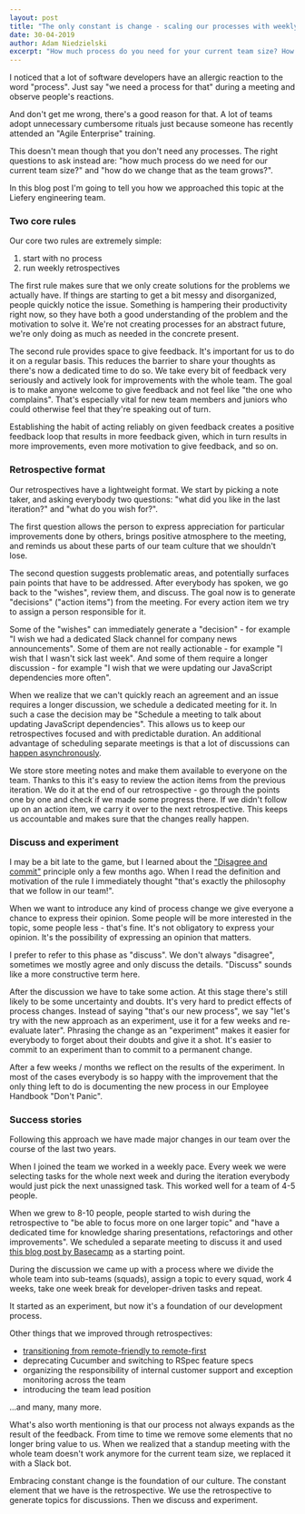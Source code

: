 ```yaml
---
layout: post
title: "The only constant is change - scaling our processes with weekly retrospectives"
date: 30-04-2019
author: Adam Niedzielski
excerpt: "How much process do you need for your current team size? How do you change that as the team grows? That's how we approached these questions."
---
```


I noticed that a lot of software developers have an allergic reaction to the
word "process". Just say "we need a process for that" during a meeting and
observe people's reactions.

And don't get me wrong, there's a good reason for that. A lot of teams adopt
unnecessary cumbersome rituals just because someone has recently attended an
"Agile Enterprise" training.

This doesn't mean though that you don't need any processes. The right
questions to ask instead are: "how much process do we need for our current
team size?" and "how do we change that as the team grows?".

In this blog post I'm going to tell you how we approached this topic at the
Liefery engineering team.

### Two core rules

Our core two rules are extremely simple:
1. start with no process
2. run weekly retrospectives

The first rule makes sure that we only create solutions for the problems we
actually have. If things are starting to get a bit messy and disorganized,
people quickly notice the issue. Something is hampering their productivity
right now, so they have both a good understanding of the problem and the
motivation to solve it. We're not creating processes for an abstract future,
we're only doing as much as needed in the concrete present.

The second rule provides space to give feedback. It's important for us to do it
on a regular basis. This reduces the barrier to share your thoughts as there's
now a dedicated time to do so. We take every bit of feedback very seriously and
actively look for improvements with the whole team. The goal is to make anyone
welcome to give feedback and not feel like "the one who complains". That's
especially vital for new team members and juniors who could otherwise feel that
they're speaking out of turn.

Establishing the habit of acting reliably on given feedback creates a positive
feedback loop that results in more feedback given, which in turn results in
more improvements, even more motivation to give feedback, and so on.

### Retrospective format

Our retrospectives have a lightweight format. We start by picking a note taker,
and asking everybody two questions: "what did you like in the last iteration?"
and "what do you wish for?".

The first question allows the person to express appreciation for particular
improvements done by others, brings positive atmosphere to the meeting, and
reminds us about these parts of our team culture that we shouldn't lose.

The second question suggests problematic areas, and potentially surfaces pain
points that have to be addressed. After everybody has spoken, we go back to the
"wishes", review them, and discuss. The goal now is to generate "decisions"
("action items") from the meeting. For every action item we try to assign a
person responsible for it.

Some of the "wishes" can immediately generate a "decision" - for example "I
wish we had a dedicated Slack channel for company news announcements". Some of
them are not really actionable - for example "I wish that I wasn't sick last
week". And some of them require a longer discussion - for example "I wish that
we were updating our JavaScript dependencies more often".

When we realize that we can't quickly reach an agreement and an issue requires
a longer discussion, we schedule a dedicated meeting for it. In such a case the
decision may be "Schedule a meeting to talk about updating JavaScript
dependencies". This allows us to keep our retrospectives focused and with
predictable duration. An additional advantage of scheduling separate meetings
is that a lot of discussions can [happen asynchronously](/2018/11/29/our-road-from-remote-friendly-to-remote-first.html).

We store store meeting notes and make them available to everyone on the team.
Thanks to this it's easy to review the action items from the previous
iteration. We do it at the end of our retrospective - go through the points one
by one and check if we made some progress there. If we didn't follow up on an
action item, we carry it over to the next retrospective. This keeps us
accountable and makes sure that the changes really happen.

### Discuss and experiment

I may be a bit late to the game, but I learned about the
["Disagree and commit"](https://en.wikipedia.org/wiki/Disagree_and_commit)
principle only a few months ago. When I read the definition and motivation of
the rule I immediately thought "that's exactly the philosophy that we follow in
our team!".

When we want to introduce any kind of process change we give everyone a chance
to express their opinion. Some people will be more interested in the topic,
some people less - that's fine. It's not obligatory to express your opinion.
It's the possibility of expressing an opinion that matters.

I prefer to refer to this phase as "discuss". We don't always "disagree",
sometimes we mostly agree and only discuss the details. "Discuss" sounds like
a more constructive term here.

After the discussion we have to take some action. At this stage there's still
likely to be some uncertainty and doubts. It's very hard to predict effects of
process changes. Instead of saying "that's our new process", we say "let's try
with the new approach as an experiment, use it for a few weeks and re-evaluate
later". Phrasing the change as an "experiment" makes it easier for everybody to
forget about their doubts and give it a shot. It's easier to commit to an
experiment than to commit to a permanent change.

After a few weeks / months we reflect on the results of the experiment. In most
of the cases everybody is so happy with the improvement that the only thing
left to do is documenting the new process in our Employee Handbook "Don't
Panic".

### Success stories

Following this approach we have made major changes in our team over the course
of the last two years.

When I joined the team we worked in a weekly pace. Every week we were selecting
tasks for the whole next week and during the iteration everybody would just
pick the next unassigned task. This worked well for a team of 4-5 people. 

When we grew to 8-10 people, people started to wish during the retrospective to
"be able to focus more on one larger topic" and "have a dedicated time for
knowledge sharing presentations, refactorings and other improvements". We
scheduled a separate meeting to discuss it and used
[this blog post by Basecamp](https://m.signalvnoise.com/how-we-structure-our-work-and-teams-at-basecamp/)
as a starting point.

During the discussion we came up with a process where we divide the whole team
into sub-teams (squads), assign a topic to every squad, work 4 weeks, take one
week break for developer-driven tasks and repeat.

It started as an experiment, but now it's a foundation of our development
process.

Other things that we improved through retrospectives:
- [transitioning from remote-friendly to remote-first](/2018/11/29/our-road-from-remote-friendly-to-remote-first.html)
- deprecating Cucumber and switching to RSpec feature specs
- organizing the responsibility of internal customer support and exception
monitoring across the team
- introducing the team lead position

...and many, many more.

What's also worth mentioning is that our process not always expands as the
result of the feedback. From time to time we remove some elements that no
longer bring value to us. When we realized that a standup meeting with the
whole team doesn't work anymore for the current team size, we replaced it with
a Slack bot.

Embracing constant change is the foundation of our culture. The constant
element that we have is the retrospective. We use the retrospective to generate
topics for discussions. Then we discuss and experiment.
